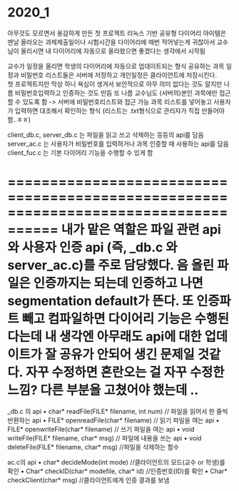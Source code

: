 # 2020_1

아무것도 모르면서 용감하게 만든 첫 프로젝트 리눅스 기반 공유형 다이어리
아이템은 맨날 올라오는 과제제출일이나 시험시간을 다이어리에 매번 적어넣는게 귀찮아서 교수님이 
올리시면 내 다이어리에 자동으로 올라왔으면 좋겠다는 생각에서 시작됨

교수가 일정을 올리면 학생의 다이어리에 자동으로 업데이트되는 형식
공유하는 과목 일정과 비밀번호 리스트들은 서버에 저장하고 개인일정은 클라이언트에 저장시킨다.  
첫 프로젝트지만 막상 하니 욕심이 생겨서 보안적으로 아무 의미 없다는 것도 알지만 나름 비밀번호입력하고 인증하는 것도 만듬
또 나름 교수님도 (서버의)본인 과목에만 접근할 수 있도록 함
-> 서버에 비밀번호리스트와 접근 가능 과목 리스트를 넣어놓고 사용자가 입력하면 대조해서 확인하는 형식
(리스트는 .txt형식으로 관리자가 직접 만들어야함..ㅎㅎ)

client_db.c, server_db.c 는 파일을 읽고 쓰고 삭제하는 등등의 api를 담음
server_ac.c 는 사용자가 비밀번호를 입력하거나 과목 인증할 때 사용하는 api를 담음
client_fuc.c 는 기본 다이어리 기능을 수행할 수 있게 함

====================================================================================
내가 맡은 역할은 파일 관련 api와 사용자 인증 api (즉, _db.c 와 server_ac.c)를 주로 담당했다.
음 올린 파일은 인증까지는 되는데 인증하고 나면 segmentation default가 뜬다.
또 인증파트 빼고 컴파일하면 다이어리 기능은 수행된다는데 내 생각엔 아무래도 api에 대한 업데이트가 
잘 공유가 안되어 생긴 문제일 것같다. 자꾸 수정하면 혼란오는 걸 자꾸 수정한 느낌? 다른 부분을 고쳤어야 했는데 ..
====================================================================================
_db.c 의 api
• char* readFile(FILE* filename, int num) // 파일을 읽어서 한 줄씩 반환하는 api
• FILE* openreadFile(char* filename) // 읽기 파일을 여는 api
• FILE* openwriteFile(char* filename) // 쓰기 파일을 여는 api
• void writeFile(FILE* filename, char* msg) // 파일에 내용을 쓰는 api
• void deleteFile(FILE* filename, char* msg) //파일을 삭제하는 함수

ac.c의 api
• char* decideMode(int mode) //클라이언트의 모드(교수 or 학생)를 확인
• Char* checkID(char* modefile, char* id) //인증번호(ID)를 확인
• Char* checkClient(char* msg) //클라이언트에게 인증 결과를 보냄

